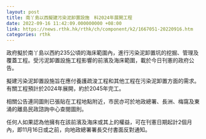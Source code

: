 ```yaml
---
layout: post
title: 南丫島以西擬建污染泥卸置設施　料2024年展開工程
date: 2022-09-16 11:42:09.000000000 +08:00
link: https://news.rthk.hk/rthk/ch/component/k2/1667051-20220916.htm
categories: rthk
---
```


政府擬於​南丫島以西約235公頃的海床範圍內，進行污染泥卸置坑的挖掘、管理及覆蓋工程。受污泥卸置設施工程影響的前濱及海床範圍，載於今日刊憲的政府公告。

擬建污染泥卸置設施旨在應付養護疏浚工程和其他工程在污染泥卸置方面的需求。有關工程預計於2024年展開，約於2045年完工。

相關公告連同圖則已張貼在工程地點附近，市民亦可於地政總署、長洲、梅窩及東涌的離島民政諮詢中心查閱圖則。

任何人如果認為他擁有在該前濱及海床或其上的權益，可在刊憲日期起計2個月內，即11月16日或之前，向地政總署署長交付書面反對通知。
